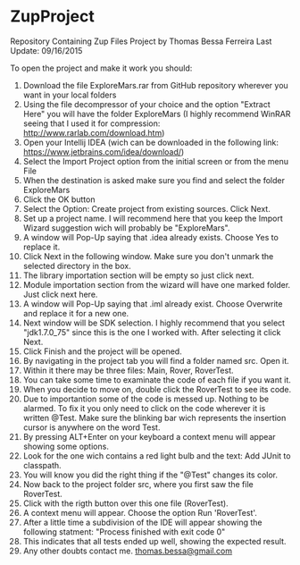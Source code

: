 # ZupProject
Repository Containing Zup Files
Project by Thomas Bessa Ferreira
Last Update: 09/16/2015

To open the project and make it work you should:
  1. Download the file ExploreMars.rar from GitHub repository wherever you want in your local folders
  2. Using the file decompressor of your choice and the option "Extract Here" you will have the folder ExploreMars (I highly recommend WinRAR seeing that I used it for compression: http://www.rarlab.com/download.htm)
  3. Open your Intellij IDEA (wich can be downloaded in the following link: https://www.jetbrains.com/idea/download/)
  4. Select the Import Project option from the initial screen or from the menu File
  5. When the destination is asked make sure you find and select the folder ExploreMars
  6. Click the OK button
  7. Select the Option: Create project from existing sources. Click Next.
  8. Set up a project name. I will recommend here that you keep the Import Wizard suggestion wich will probably be "ExploreMars".
  9. A window will Pop-Up saying that .idea already exists. Choose Yes to replace it.
  10. Click Next in the following window. Make sure you don't unmark the selected directory in the box.
  11. The library importation section will be empty so just click next.
  12. Module importation section from the wizard will have one marked folder. Just click next here.
  13. A window will Pop-Up saying that .iml already exist. Choose Overwrite and replace it for a new one.
  14. Next window will be SDK selection. I highly recommend that you select "jdk1.7.0_75" since this is the one I worked with. After selecting it click Next.
  15. Click Finish and the project will be opened.
  16. By navigating in the project tab you will find a folder named src. Open it.
  17. Within it there may be three files: Main, Rover, RoverTest.
  18. You can take some time to examinate the code of each file if you want it.
  19. When you decide to move on, double click the RoverTest to see its code.
  20. Due to importantion some of the code is messed up. Nothing to be alarmed. To fix it you only need to click on the code wherever it is written @Test. Make sure the blinking bar wich represents the insertion cursor is anywhere on the word Test.
  21. By pressing ALT+Enter on your keyboard a context menu will appear showing some options.
  22. Look for the one wich contains a red light bulb and the text: Add JUnit to classpath.
  23. You will know you did the right thing if the "@Test" changes its color.
  24. Now back to the project folder src, where you first saw the file RoverTest.
  25. Click with the rigth button over this one file (RoverTest).
  26. A context menu will appear. Choose the option Run 'RoverTest'.
  27. After a little time a subdivision of the IDE will appear showing the following statment: "Process finished with exit code 0"
  28. This indicates that all tests ended up well, showing the expected result.
  29. Any other doubts contact me. thomas.bessa@gmail.com
